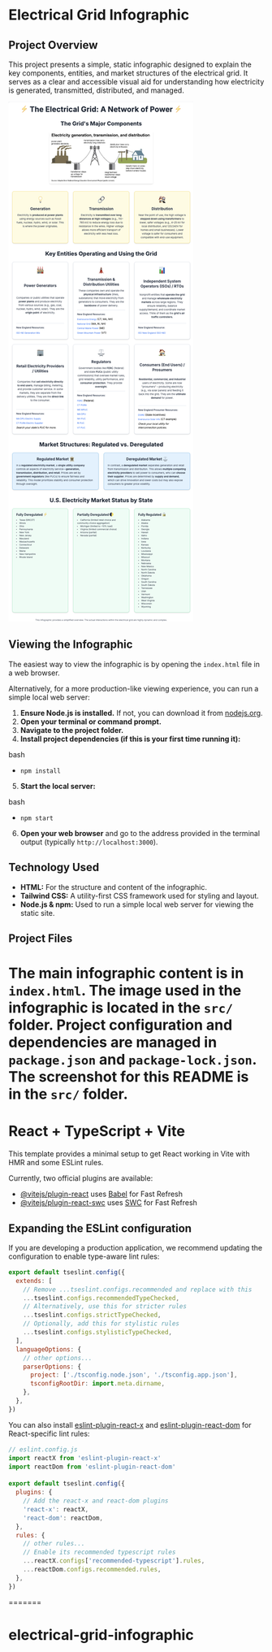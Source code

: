 # Electrical Grid Infographic

## Project Overview

This project presents a simple, static infographic designed to explain the key components, entities, and market structures of the electrical grid. It serves as a clear and accessible visual aid for understanding how electricity is generated, transmitted, distributed, and managed.

![Electrical Grid Infographic Screenshot](src/electrical_grid_infographic.png)

## Viewing the Infographic

The easiest way to view the infographic is by opening the `index.html` file in a web browser.

Alternatively, for a more production-like viewing experience, you can run a simple local web server:

1.  **Ensure Node.js is installed.** If not, you can download it from [nodejs.org](https://nodejs.org/).
2.  **Open your terminal or command prompt.**
3.  **Navigate to the project folder.**
4.  **Install project dependencies (if this is your first time running it):**

bash

- `npm install`

5.  **Start the local server:**


bash 

- `npm start`

6.  **Open your web browser** and go to the address provided in the terminal output (typically `http://localhost:3000`).

## Technology Used

*   **HTML:** For the structure and content of the infographic.
*   **Tailwind CSS:** A utility-first CSS framework used for styling and layout.
*   **Node.js & npm:** Used to run a simple local web server for viewing the static site.

## Project Files

The main infographic content is in `index.html`. The image used in the infographic is located in the `src/` folder. Project configuration and dependencies are managed in `package.json` and `package-lock.json`. The screenshot for this README is in the `src/` folder.
=======
# React + TypeScript + Vite

This template provides a minimal setup to get React working in Vite with HMR and some ESLint rules.

Currently, two official plugins are available:

- [@vitejs/plugin-react](https://github.com/vitejs/vite-plugin-react/blob/main/packages/plugin-react) uses [Babel](https://babeljs.io/) for Fast Refresh
- [@vitejs/plugin-react-swc](https://github.com/vitejs/vite-plugin-react/blob/main/packages/plugin-react-swc) uses [SWC](https://swc.rs/) for Fast Refresh

## Expanding the ESLint configuration

If you are developing a production application, we recommend updating the configuration to enable type-aware lint rules:

```js
export default tseslint.config({
  extends: [
    // Remove ...tseslint.configs.recommended and replace with this
    ...tseslint.configs.recommendedTypeChecked,
    // Alternatively, use this for stricter rules
    ...tseslint.configs.strictTypeChecked,
    // Optionally, add this for stylistic rules
    ...tseslint.configs.stylisticTypeChecked,
  ],
  languageOptions: {
    // other options...
    parserOptions: {
      project: ['./tsconfig.node.json', './tsconfig.app.json'],
      tsconfigRootDir: import.meta.dirname,
    },
  },
})
```

You can also install [eslint-plugin-react-x](https://github.com/Rel1cx/eslint-react/tree/main/packages/plugins/eslint-plugin-react-x) and [eslint-plugin-react-dom](https://github.com/Rel1cx/eslint-react/tree/main/packages/plugins/eslint-plugin-react-dom) for React-specific lint rules:

```js
// eslint.config.js
import reactX from 'eslint-plugin-react-x'
import reactDom from 'eslint-plugin-react-dom'

export default tseslint.config({
  plugins: {
    // Add the react-x and react-dom plugins
    'react-x': reactX,
    'react-dom': reactDom,
  },
  rules: {
    // other rules...
    // Enable its recommended typescript rules
    ...reactX.configs['recommended-typescript'].rules,
    ...reactDom.configs.recommended.rules,
  },
})
```
=======
# electrical-grid-infographic

